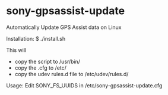 sony-gpsassist-update
=====================

Automatically Update GPS Assist data on Linux

Installation:
$ ./install.sh

This will
* copy the script to /usr/bin/
* copy the .cfg to /etc/
* copy the udev rules.d file to /etc/udev/rules.d/

Usage:
Edit SONY_FS_UUIDS in /etc/sony-gpsassist-update.cfg

